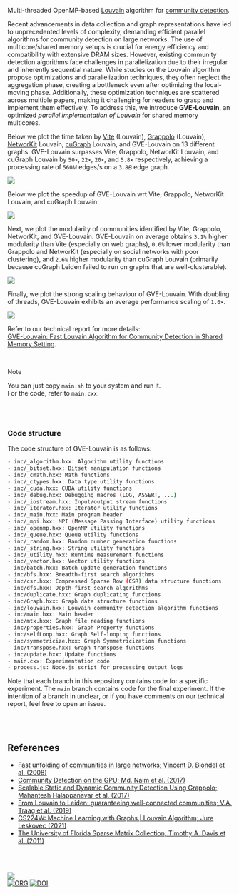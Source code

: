 Multi-threaded OpenMP-based [Louvain] algorithm for [community detection].

Recent advancements in data collection and graph representations have led to unprecedented levels of complexity, demanding efficient parallel algorithms for community detection on large networks. The use of multicore/shared memory setups is crucial for energy efficiency and compatibility with extensive DRAM sizes. However, existing community detection algorithms face challenges in parallelization due to their irregular and inherently sequential nature. While studies on the Louvain algorithm propose optimizations and parallelization techniques, they often neglect the aggregation phase, creating a bottleneck even after optimizing the local-moving phase. Additionally, these optimization techniques are scattered across multiple papers, making it challenging for readers to grasp and implement them effectively. To address this, we introduce **GVE-Louvain**, an optimized *parallel implementation of Louvain* for shared memory multicores.

Below we plot the time taken by [Vite] (Louvain), [Grappolo] (Louvain), [NetworKit] Louvain, [cuGraph] Louvain, and GVE-Louvain on 13 different graphs. GVE-Louvain surpasses Vite, Grappolo, NetworKit Louvain, and cuGraph Louvain by `50×`, `22×`, `20×`, and `5.8x` respectively, achieving a processing rate of `560𝑀` edges/s on a `3.8𝐵` edge graph.

[![](https://i.imgur.com/qLNfXLp.png)][sheets-o1]

Below we plot the speedup of GVE-Louvain wrt Vite, Grappolo, NetworKit Louvain, and cuGraph Louvain.

[![](https://i.imgur.com/aSy94lN.png)][sheets-o1]

Next, we plot the modularity of communities identified by Vite, Grappolo, NetworKit, and GVE-Louvain. GVE-Louvain on average obtains `3.1%` higher modularity than Vite (especially on web graphs), `0.6%` lower modularity than Grappolo and NetworKit (especially on social networks with poor clustering), and `2.6%` higher modularity than cuGraph Louvain (primarily because cuGraph Leiden failed to run on graphs that are well-clusterable).

[![](https://i.imgur.com/4WsjQkF.png)][sheets-o1]

Finally, we plot the strong scaling behaviour of GVE-Louvain. With doubling of threads, GVE-Louvain exhibits an average performance scaling of `1.6×`.

[![](https://i.imgur.com/GjciJ9V.png)][sheets-o2]

Refer to our technical report for more details: \
[GVE-Louvain: Fast Louvain Algorithm for Community Detection in Shared Memory Setting][report].

<br>

> [!NOTE]
> You can just copy `main.sh` to your system and run it. \
> For the code, refer to `main.cxx`.


[Louvain]: https://en.wikipedia.org/wiki/Louvain_method
[community detection]: https://en.wikipedia.org/wiki/Community_structure
[sheets-o1]: https://docs.google.com/spreadsheets/d/1aJI2Us60KXbSx9LeGyHdnuYfEg4d_5bFhiLXc9eaUjM/edit?usp=sharing
[sheets-o2]: https://docs.google.com/spreadsheets/d/1eR0jkbjoskL9K2HNVy-irnHERMV770egljh94alRT0U/edit?usp=sharing
[report]: https://arxiv.org/abs/2312.04876
[Vite]: https://github.com/ECP-ExaGraph/vite
[Grappolo]: https://github.com/ECP-ExaGraph/grappolo
[NetworKit]: https://github.com/networkit/networkit
[cuGraph]: https://github.com/rapidsai/cugraph

<br>
<br>


### Code structure

The code structure of GVE-Louvain is as follows:

```bash
- inc/_algorithm.hxx: Algorithm utility functions
- inc/_bitset.hxx: Bitset manipulation functions
- inc/_cmath.hxx: Math functions
- inc/_ctypes.hxx: Data type utility functions
- inc/_cuda.hxx: CUDA utility functions
- inc/_debug.hxx: Debugging macros (LOG, ASSERT, ...)
- inc/_iostream.hxx: Input/output stream functions
- inc/_iterator.hxx: Iterator utility functions
- inc/_main.hxx: Main program header
- inc/_mpi.hxx: MPI (Message Passing Interface) utility functions
- inc/_openmp.hxx: OpenMP utility functions
- inc/_queue.hxx: Queue utility functions
- inc/_random.hxx: Random number generation functions
- inc/_string.hxx: String utility functions
- inc/_utility.hxx: Runtime measurement functions
- inc/_vector.hxx: Vector utility functions
- inc/batch.hxx: Batch update generation functions
- inc/bfs.hxx: Breadth-first search algorithms
- inc/csr.hxx: Compressed Sparse Row (CSR) data structure functions
- inc/dfs.hxx: Depth-first search algorithms
- inc/duplicate.hxx: Graph duplicating functions
- inc/Graph.hxx: Graph data structure functions
- inc/louvain.hxx: Louvain community detection algorithm functions
- inc/main.hxx: Main header
- inc/mtx.hxx: Graph file reading functions
- inc/properties.hxx: Graph Property functions
- inc/selfLoop.hxx: Graph Self-looping functions
- inc/symmetricize.hxx: Graph Symmetricization functions
- inc/transpose.hxx: Graph transpose functions
- inc/update.hxx: Update functions
- main.cxx: Experimentation code
- process.js: Node.js script for processing output logs
```

Note that each branch in this repository contains code for a specific experiment. The `main` branch contains code for the final experiment. If the intention of a branch in unclear, or if you have comments on our technical report, feel free to open an issue.

<br>
<br>


## References

- [Fast unfolding of communities in large networks; Vincent D. Blondel et al. (2008)](https://arxiv.org/abs/0803.0476)
- [Community Detection on the GPU; Md. Naim et al. (2017)](https://arxiv.org/abs/1305.2006)
- [Scalable Static and Dynamic Community Detection Using Grappolo; Mahantesh Halappanavar et al. (2017)](https://ieeexplore.ieee.org/document/8091047)
- [From Louvain to Leiden: guaranteeing well-connected communities; V.A. Traag et al. (2019)](https://www.nature.com/articles/s41598-019-41695-z)
- [CS224W: Machine Learning with Graphs | Louvain Algorithm; Jure Leskovec (2021)](https://www.youtube.com/watch?v=0zuiLBOIcsw)
- [The University of Florida Sparse Matrix Collection; Timothy A. Davis et al. (2011)](https://doi.org/10.1145/2049662.2049663)

<br>
<br>


[![](https://img.youtube.com/vi/M6npDdVGue4/maxresdefault.jpg)](https://www.youtube.com/watch?v=M6npDdVGue4)<br>
[![ORG](https://img.shields.io/badge/org-puzzlef-green?logo=Org)](https://puzzlef.github.io)
[![DOI](https://zenodo.org/badge/519156419.svg)](https://zenodo.org/doi/10.5281/zenodo.6945748)


[Prof. Dip Sankar Banerjee]: https://sites.google.com/site/dipsankarban/
[Prof. Kishore Kothapalli]: https://faculty.iiit.ac.in/~kkishore/
[SuiteSparse Matrix Collection]: https://sparse.tamu.edu
